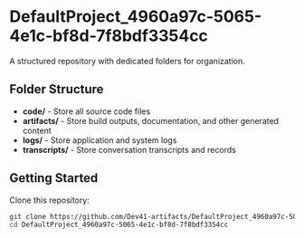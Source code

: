# DefaultProject_4960a97c-5065-4e1c-bf8d-7f8bdf3354cc
A structured repository with dedicated folders for organization.

## Folder Structure

- **code/** - Store all source code files
- **artifacts/** - Store build outputs, documentation, and other generated content
- **logs/** - Store application and system logs
- **transcripts/** - Store conversation transcripts and records

## Getting Started

Clone this repository:
```bash
git clone https://github.com/Dev41-artifacts/DefaultProject_4960a97c-5065-4e1c-bf8d-7f8bdf3354cc
cd DefaultProject_4960a97c-5065-4e1c-bf8d-7f8bdf3354cc
```
